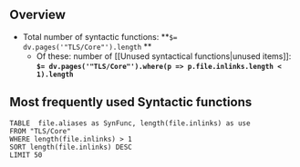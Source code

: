 ## Overview

- Total number of syntactic functions: **`$= dv.pages('"TLS/Core"').length` ** 
	- Of these: number of [[Unused syntactical functions|unused items]]:  **`$= dv.pages('"TLS/Core"').where(p => p.file.inlinks.length < 1).length`** 

## Most frequently used Syntactic functions

```dataview 
TABLE  file.aliases as SynFunc, length(file.inlinks) as use 
FROM "TLS/Core"
WHERE length(file.inlinks) > 1
SORT length(file.inlinks) DESC
LIMIT 50
```
